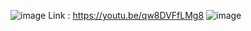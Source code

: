 ![image](https://github.com/user-attachments/assets/4b6a5dfa-c3f3-4cdf-97c8-d30063da5421)
Link : https://youtu.be/qw8DVFfLMg8
![image](https://github.com/user-attachments/assets/b8ccfc98-2ffd-444a-8b97-f59139caaecb)
